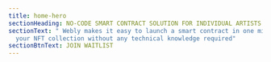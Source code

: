 ```yaml
---
title: home-hero
sectionHeading: NO-CODE SMART CONTRACT SOLUTION FOR INDIVIDUAL ARTISTS & BRANDS
sectionText: " Webly makes it easy to launch a smart contract in one minute for
  your NFT collection without any technical knowledge required"
sectionBtnText: JOIN WAITLIST
---
```

